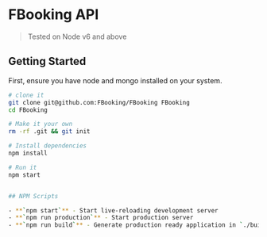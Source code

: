 # FBooking API
> Tested on Node v6 and above

## Getting Started
First, ensure you have node and mongo installed on your system.

```sh
# clone it
git clone git@github.com:FBooking/FBooking FBooking
cd FBooking

# Make it your own
rm -rf .git && git init

# Install dependencies
npm install

# Run it
npm start


## NPM Scripts

- **`npm start`** - Start live-reloading development server
- **`npm run production`** - Start production server
- **`npm run build`** - Generate production ready application in `./build`
